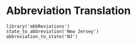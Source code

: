 # Abbreviation Translation

    library('abbReviations')
    state_to_abbreviation('New Jersey')
    abbreviation_to_state('NJ')

